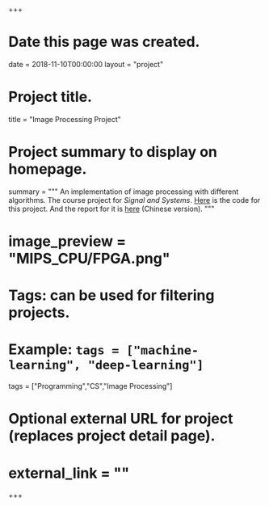 +++
# Date this page was created.
date = 2018-11-10T00:00:00
layout = "project"

# Project title.
title = "Image Processing Project"

# Project summary to display on homepage.
summary = """
 An implementation of image processing with different algorithms. The course project for *Signal and Systems*. [Here](https://github.com/pengzhi1998/Image-Processing-Experiment) is the code for this project. And the report for it is [here](./Report.pdf) (Chinese version).
 """
 
# image_preview = "MIPS_CPU/FPGA.png"

# Tags: can be used for filtering projects.
# Example: `tags = ["machine-learning", "deep-learning"]`
tags = ["Programming","CS","Image Processing"]

# Optional external URL for project (replaces project detail page).
# external_link = ""

+++



